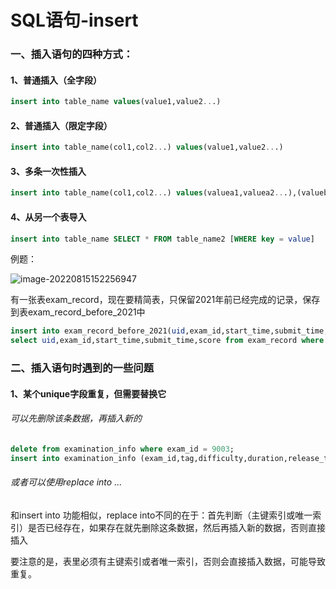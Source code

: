 # SQL语句-insert

### 一、插入语句的四种方式：

#### 1、普通插入（全字段）

```sql
insert into table_name values(value1,value2...)
```

#### 2、普通插入（限定字段）

```sql
insert into table_name(col1,col2...) values(value1,value2...)
```

#### 3、多条一次性插入

```sql
insert into table_name(col1,col2...) values(valuea1,valuea2...),(valueb1,valueb2...)
```

#### 4、从另一个表导入

```sql
insert into table_name SELECT * FROM table_name2 [WHERE key = value]
```

例题：

![image-20220815152256947](C:\Users\HP\AppData\Roaming\Typora\typora-user-images\image-20220815152256947.png)

有一张表exam_record，现在要精简表，只保留2021年前已经完成的记录，保存到表exam_record_before_2021中

```sql
insert into exam_record_before_2021(uid,exam_id,start_time,submit_time,score)
select uid,exam_id,start_time,submit_time,score from exam_record where year(submit_time) < '2021'
```



### 二、插入语句时遇到的一些问题

#### 1、某个unique字段重复，但需要替换它

###### 可以先删除该条数据，再插入新的

```sql
delete from examination_info where exam_id = 9003;
insert into examination_info (exam_id,tag,difficulty,duration,release_time) values(9003,'SQL','hard',90,'2021-01-01 00:00:00');
```

###### 或者可以使用replace into ...

和insert into 功能相似，replace into不同的在于：首先判断（主键索引或唯一索引）是否已经存在，如果存在就先删除这条数据，然后再插入新的数据，否则直接插入

要注意的是，表里必须有主键索引或者唯一索引，否则会直接插入数据，可能导致重复。